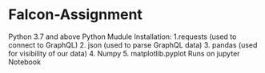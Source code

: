 # Falcon-Assignment
Python 3.7 and above
Python Mudule Installation:
1.requests (used to connect to GraphQL)
2. json (used to parse GraphQL data)
3. pandas (used for visibility of our data)
4. Numpy
5. matplotlib.pyplot
Runs on jupyter Notebook

